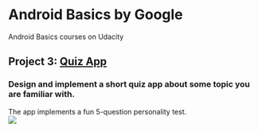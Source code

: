 # Android Basics by Google
Android Basics courses on Udacity

## Project 3: [Quiz App](https://github.com/akueisara/android-basics-nanodegree-by-google/tree/master/QuizApp)
### Design and implement a short quiz app about some topic you are familiar with.
The app implements a fun 5-question personality test. </br>
<img src="http://akueisara.github.io/img/quizapp.gif">
